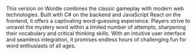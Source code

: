 This version on Wordle combines the classic gameplay with modern web technologies. Built with C# on the backend and JavaScript React on the frontend, it offers a captivating word-guessing experience. Players strive to unravel the mystery word within a limited number of attempts, sharpening their vocabulary and critical thinking skills. With an intuitive user interface and seamless integration, it promises endless hours of challenging fun for word enthusiasts of all ages.
